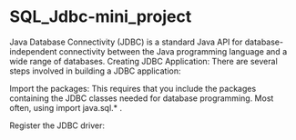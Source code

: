 # SQL_Jdbc-mini_project
Java Database Connectivity (JDBC) is a standard Java API for database-independent
connectivity between the Java programming language and a wide range of databases. 
Creating JDBC Application:
There are several steps involved in building a JDBC application:
<!--  -->
Import the packages:
This requires that you include the packages containing the JDBC classes needed for 
database programming. Most often, using import java.sql.* .
<!--  -->
Register the JDBC driver:

